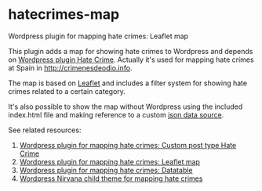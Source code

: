 # hatecrimes-map
Wordpress plugin for mapping hate crimes: Leaflet map

This plugin adds a map for showing hate crimes to Wordpress and depends on [Wordpress plugin Hate Crime](https://github.com/geraldo/hatecrimes). Actually it's used for mapping hate crimes at Spain in http://crimenesdeodio.info.

The map is based on [Leaflet](http://leafletjs.com/) and includes a filter system for showing hate crimes related to a certain category.

It's also possible to show the map without Wordpress using the included index.html file and making reference to a custom [json data source](https://raw.githubusercontent.com/geraldo/hatecrimes-child/master/hatecrimes.js).

See related resources:
  1. [Wordpress plugin for mapping hate crimes: Custom post type Hate Crime](https://github.com/geraldo/hatecrimes)
  2. [Wordpress plugin for mapping hate crimes: Leaflet map](https://github.com/geraldo/hatecrimes-map)
  3. [Wordpress plugin for mapping hate crimes: Datatable](https://github.com/geraldo/hatecrimes-table)
  4. [Wordpress Nirvana child theme for mapping hate crimes](https://github.com/geraldo/hatecrimes-child)  
